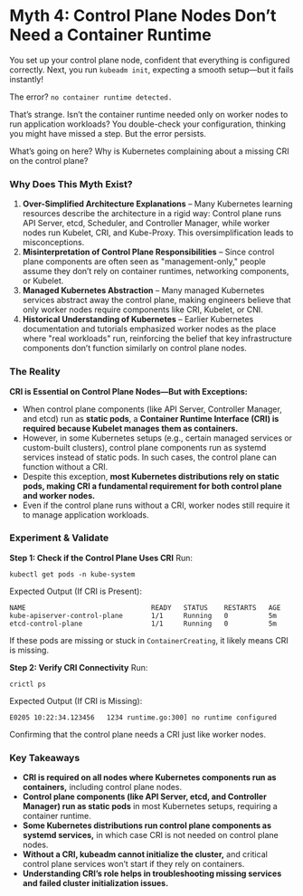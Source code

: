 # Myth 4: Control Plane Nodes Don’t Need a Container Runtime
You set up your control plane node, confident that everything is configured correctly. Next, you run `kubeadm init`, expecting a smooth setup—but it fails instantly!

The error? `no container runtime detected.`

That’s strange. Isn’t the container runtime needed only on worker nodes to run application workloads? You double-check your configuration, thinking you might have missed a step. But the error persists.

What’s going on here? Why is Kubernetes complaining about a missing CRI on the control plane?

### Why Does This Myth Exist?
1. **Over-Simplified Architecture Explanations** – Many Kubernetes learning resources describe the architecture in a rigid way: Control plane runs API Server, etcd, Scheduler, and Controller Manager, while worker nodes run Kubelet, CRI, and Kube-Proxy. This oversimplification leads to misconceptions.
2. **Misinterpretation of Control Plane Responsibilities** – Since control plane components are often seen as "management-only," people assume they don’t rely on container runtimes, networking components, or Kubelet.
3. **Managed Kubernetes Abstraction** – Many managed Kubernetes services abstract away the control plane, making engineers believe that only worker nodes require components like CRI, Kubelet, or CNI.
4. **Historical Understanding of Kubernetes** – Earlier Kubernetes documentation and tutorials emphasized worker nodes as the place where "real workloads" run, reinforcing the belief that key infrastructure components don’t function similarly on control plane nodes.

### The Reality
**CRI is Essential on Control Plane Nodes—But with Exceptions:**
- When control plane components (like API Server, Controller Manager, and etcd) run as **static pods**, a **Container Runtime Interface (CRI) is required because Kubelet manages them as containers.**
- However, in some Kubernetes setups (e.g., certain managed services or custom-built clusters), control plane components run as systemd services instead of static pods. In such cases, the control plane can function without a CRI.
- Despite this exception, **most Kubernetes distributions rely on static pods, making CRI a fundamental requirement for both control plane and worker nodes.**
- Even if the control plane runs without a CRI, worker nodes still require it to manage application workloads.

### Experiment & Validate
**Step 1: Check if the Control Plane Uses CRI**
Run:
```
kubectl get pods -n kube-system
```

Expected Output (If CRI is Present):
```
NAME                               READY   STATUS    RESTARTS   AGE
kube-apiserver-control-plane       1/1     Running   0          5m
etcd-control-plane                 1/1     Running   0          5m
```
If these pods are missing or stuck in `ContainerCreating`, it likely means CRI is missing.

**Step 2: Verify CRI Connectivity**
Run:
```
crictl ps
```
Expected Output (If CRI is Missing):
```
E0205 10:22:34.123456   1234 runtime.go:300] no runtime configured
```
Confirming that the control plane needs a CRI just like worker nodes.

### Key Takeaways
- **CRI is required on all nodes where Kubernetes components run as containers,** including control plane nodes.
- **Control plane components (like API Server, etcd, and Controller Manager) run as static pods** in most Kubernetes setups, requiring a container runtime.
- **Some Kubernetes distributions run control plane components as systemd services,** in which case CRI is not needed on control plane nodes.
- **Without a CRI, kubeadm cannot initialize the cluster,** and critical control plane services won’t start if they rely on containers.
- **Understanding CRI’s role helps in troubleshooting missing services and failed cluster initialization issues.**